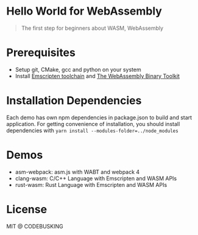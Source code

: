# Hello World for WebAssembly

> The first step for beginners about WASM, WebAssembly

# Prerequisites

- Setup git, CMake, gcc and python on your system
- Install [Emscripten toolchain](http://webassembly.org/getting-started/developers-guide/) and [The WebAssembly Binary Toolkit](https://github.com/WebAssembly/wabt)

# Installation Dependencies

Each demo has own npm dependencies in package.json to build and start application. For getting convenience of installation, you should install dependencies with `yarn install --modules-folder=../node_modules` 

# Demos

- asm-webpack: asm.js with WABT and webpack 4
- clang-wasm: C/C++ Language with Emscripten and WASM APIs
- rust-wasm: Rust Language with Emscripten and WASM APIs


# License

MIT @ CODEBUSKING
